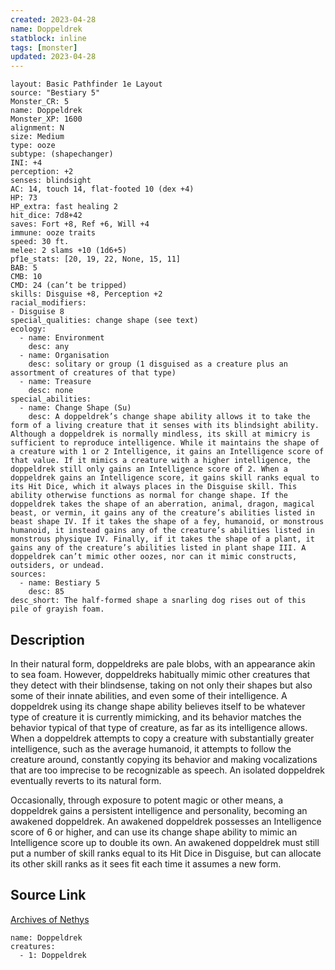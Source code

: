```yaml
---
created: 2023-04-28
name: Doppeldrek
statblock: inline
tags: [monster]
updated: 2023-04-28
---
```

```statblock
layout: Basic Pathfinder 1e Layout
source: "Bestiary 5"
Monster_CR: 5
name: Doppeldrek
Monster_XP: 1600
alignment: N
size: Medium
type: ooze
subtype: (shapechanger)
INI: +4
perception: +2
senses: blindsight
AC: 14, touch 14, flat-footed 10 (dex +4)
HP: 73
HP_extra: fast healing 2
hit_dice: 7d8+42
saves: Fort +8, Ref +6, Will +4
immune: ooze traits
speed: 30 ft.
melee: 2 slams +10 (1d6+5)
pf1e_stats: [20, 19, 22, None, 15, 11]
BAB: 5
CMB: 10
CMD: 24 (can’t be tripped)
skills: Disguise +8, Perception +2
racial_modifiers:
- Disguise 8
special_qualities: change shape (see text)
ecology:
  - name: Environment
    desc: any
  - name: Organisation
    desc: solitary or group (1 disguised as a creature plus an assortment of creatures of that type)
  - name: Treasure
    desc: none
special_abilities:
  - name: Change Shape (Su)
    desc: A doppeldrek’s change shape ability allows it to take the form of a living creature that it senses with its blindsight ability. Although a doppeldrek is normally mindless, its skill at mimicry is sufficient to reproduce intelligence. While it maintains the shape of a creature with 1 or 2 Intelligence, it gains an Intelligence score of that value. If it mimics a creature with a higher intelligence, the doppeldrek still only gains an Intelligence score of 2. When a doppeldrek gains an Intelligence score, it gains skill ranks equal to its Hit Dice, which it always places in the Disguise skill. This ability otherwise functions as normal for change shape. If the doppeldrek takes the shape of an aberration, animal, dragon, magical beast, or vermin, it gains any of the creature’s abilities listed in beast shape IV. If it takes the shape of a fey, humanoid, or monstrous humanoid, it instead gains any of the creature’s abilities listed in monstrous physique IV. Finally, if it takes the shape of a plant, it gains any of the creature’s abilities listed in plant shape III. A doppeldrek can’t mimic other oozes, nor can it mimic constructs, outsiders, or undead.
sources:
  - name: Bestiary 5
    desc: 85
desc_short: The half-formed shape a snarling dog rises out of this pile of grayish foam.
```
## Description
In their natural form, doppeldreks are pale blobs, with an appearance akin to sea foam. However, doppeldreks habitually mimic other creatures that they detect with their blindsense, taking on not only their shapes but also some of their innate abilities, and even some of their intelligence. A doppeldrek using its change shape ability believes itself to be whatever type of creature it is currently mimicking, and its behavior matches the behavior typical of that type of creature, as far as its intelligence allows. When a doppeldrek attempts to copy a creature with substantially greater intelligence, such as the average humanoid, it attempts to follow the creature around, constantly copying its behavior and making vocalizations that are too imprecise to be recognizable as speech. An isolated doppeldrek eventually reverts to its natural form.

Occasionally, through exposure to potent magic or other means, a doppeldrek gains a persistent intelligence and personality, becoming an awakened doppeldrek. An awakened doppeldrek possesses an Intelligence score of 6 or higher, and can use its change shape ability to mimic an Intelligence score up to double its own. An awakened doppeldrek must still put a number of skill ranks equal to its Hit Dice in Disguise, but can allocate its other skill ranks as it sees fit each time it assumes a new form.
## Source Link
[Archives of Nethys](https://aonprd.com/MonsterDisplay.aspx?ItemName=Doppeldrek)
```encounter-table
name: Doppeldrek
creatures:
  - 1: Doppeldrek
```
